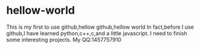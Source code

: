 # hellow-world
This is my first  to use github,hellow github,hellow  world 
In fact,before I use github,I have learned python,c++,c,and a little javascript.
I need to finish some interesting projects.
My QQ:1457757910
